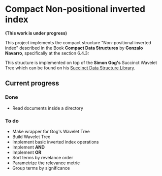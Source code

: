 # Compact Non-positional inverted index

**(This work is under progress)**

This project implements the compact structure "Non-positional inverted index"
described in the Book **Compact Data Structures** by **Gonzalo Navarro**,
specifically at the section 6.4.3:

This structure is implemented on top of the **Simon Gog's** Succinct Wavelet Tree
which can be found on his [Succinct Data Structure Library](https://github.com/simongog/sdsl-lite).

## Current progress

### Done
* Read documents inside a directory

### To do
* Make wrapper for Gog's Wavelet Tree
* Build Wavelet Tree
* Implement basic inverted index operations
* Implement **AND**
* Implement **OR**
* Sort terms by revelance order
* Parametrize the relevance metric
* Group terms by significance